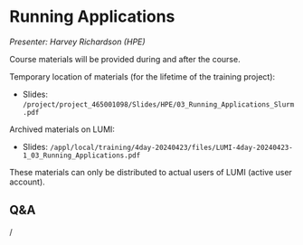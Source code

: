 # Running Applications

*Presenter: Harvey Richardson (HPE)*

Course materials will be provided during and after the course.

Temporary location of materials (for the lifetime of the training project):

-   Slides: `/project/project_465001098/Slides/HPE/03_Running_Applications_Slurm.pdf`

Archived materials on LUMI:

-   Slides: `/appl/local/training/4day-20240423/files/LUMI-4day-20240423-1_03_Running_Applications.pdf`

<!--
-   Recording: `/appl/local/training/4day-20240423/recordings/1_03_Running_Applications.mp4`
-->

These materials can only be distributed to actual users of LUMI (active user account).

## Q&A

/
